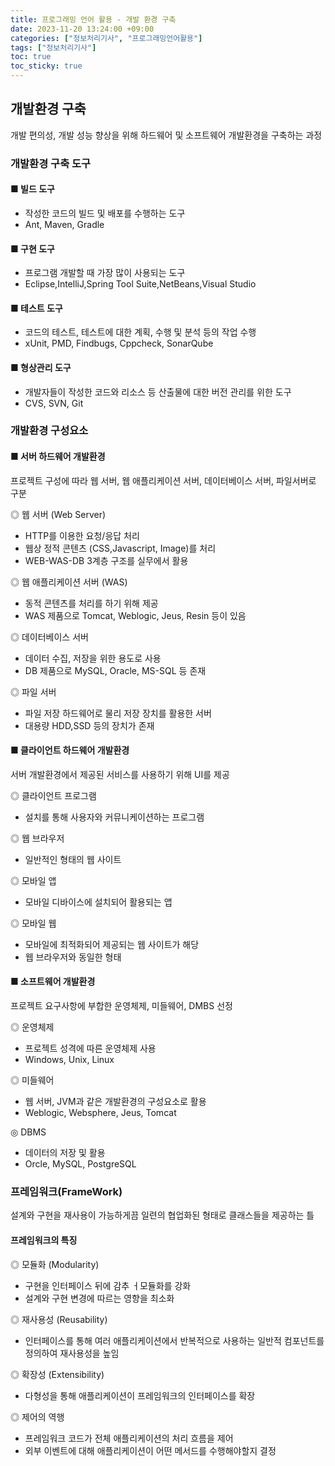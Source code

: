```yaml
---
title: 프로그래밍 언어 활용 - 개발 환경 구축
date: 2023-11-20 13:24:00 +09:00
categories: ["정보처리기사", "프로그래밍언어활용"]
tags: ["정보처리기사"]
toc: true
toc_sticky: true
---
```


## 개발환경 구축

개발 편의성, 개발 성능 향상을 위해 하드웨어 및 소프트웨어 개발환경을 구축하는 과정

### 개발환경 구축 도구

#### ■ 빌드 도구

- 작성한 코드의 빌드 및 배포를 수행하는 도구
- Ant, Maven, Gradle

#### ■ 구현 도구

- 프로그램 개발할 때 가장 많이 사용되는 도구
- Eclipse,IntelliJ,Spring Tool Suite,NetBeans,Visual Studio

#### ■ 테스트 도구

- 코드의 테스트, 테스트에 대한 계획, 수행 및 분석 등의 작업 수행
- xUnit, PMD, Findbugs, Cppcheck, SonarQube

#### ■ 형상관리 도구

- 개발자들이 작성한 코드와 리소스 등 산출물에 대한 버전 관리를 위한 도구
- CVS, SVN, Git

### 개발환경 구성요소

#### ■ 서버 하드웨어 개발환경

프로젝트 구성에 따라 웹 서버, 웹 애플리케이션 서버, 데이터베이스 서버, 파일서버로 구분

◎ 웹 서버 (Web Server)

- HTTP를 이용한 요청/응답 처리
- 웹상 정적 콘텐츠 (CSS,Javascript, Image)를 처리
- WEB-WAS-DB 3계층 구조를 실무에서 활용

◎ 웹 애플리케이션 서버 (WAS)

- 동적 콘텐츠를 처리를 하기 위해 제공
- WAS 제품으로 Tomcat, Weblogic, Jeus, Resin 등이 있음

◎ 데이터베이스 서버

- 데이터 수집, 저장을 위한 용도로 사용
- DB 제품으로 MySQL, Oracle, MS-SQL 등 존재

◎ 파일 서버

- 파일 저장 하드웨어로 물리 저장 장치를 활용한 서버
- 대용량 HDD,SSD 등의 장치가 존재

#### ■ 클라이언트 하드웨어 개발환경

서버 개발환경에서 제공된 서비스를 사용하기 위해 UI를 제공

◎ 클라이언트 프로그램

- 설치를 통해 사용자와 커뮤니케이션하는 프로그램

◎ 웹 브라우저

- 일반적인 형태의 웹 사이트

◎ 모바일 앱

- 모바일 디바이스에 설치되어 활용되는 앱

◎ 모바일 웹

- 모바일에 최적화되어 제공되는 웹 사이트가 해당
- 웹 브라우저와 동일한 형태

#### ■ 소프트웨어 개발환경

프로젝트 요구사항에 부합한 운영체제, 미들웨어, DMBS 선정

◎ 운영체제

- 프로젝트 성격에 따른 운영체제 사용
- Windows, Unix, Linux

◎ 미들웨어

- 웹 서버, JVM과 같은 개발환경의 구성요소로 활용
- Weblogic, Websphere, Jeus, Tomcat

◎ DBMS

- 데이터의 저장 및 활용
- Orcle, MySQL, PostgreSQL

### 프레임워크(FrameWork)

설계와 구현을 재사용이 가능하게끔 일련의 협업화된 형태로 클래스들을 제공하는 틀

#### 프레임워크의 특징

◎ 모듈화 (Modularity)

- 구현을 인터페이스 뒤에 감추 ㅓ모듈화를 강화
- 설계와 구현 변경에 따르는 영향을 최소화

◎ 재사용성 (Reusability)

- 인터페이스를 통해 여러 애플리케이션에서 반복적으로 사용하는 일반적 컴포넌트를 정의하여 재사용성을 높임

◎ 확장성 (Extensibility)

- 다형성을 통해 애플리케이션이 프레임워크의 인터페이스를 확장

◎ 제어의 역행

- 프레임워크 코드가 전체 애플리케이션의 처리 흐름을 제어
- 외부 이벤트에 대해 애플리케이션이 어떤 메서드를 수행해야할지 결정
